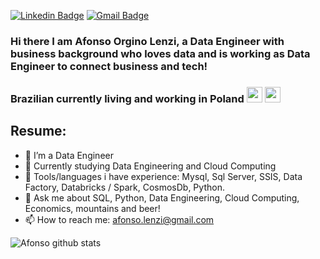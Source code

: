 [![Linkedin Badge](https://img.shields.io/badge/-LinkedIn-blue?style=for-the-badge&logo=Linkedin&logoColor=white&link=https:https://www.linkedin.com/in/afonsolenzi/)](https://www.linkedin.com/in/afonsolenzi/)
[![Gmail Badge](https://img.shields.io/badge/-Gmail-c14438?style=for-the-badge&logo=Gmail&logoColor=white&link=mailto:afonso.lenzi@gmail.com)](mailto:afonso.lenzi@gmail.com)

### Hi there I am Afonso Orgino Lenzi, a Data Engineer with business background who loves data and is working as Data Engineer to connect business and tech! 
### Brazilian currently living and working in Poland <img height="25" src="https://www.countryflags.com/wp-content/uploads/brazil-flag-png-large.png"/> <img height="25" src="https://cdn.countryflags.com/thumbs/poland/flag-400.png"/>

<!--
**afonsolenzi/afonsolenzi** is a ✨ _special_ ✨ repository because its `README.md` (this file) appears on your GitHub profile.
-->
## Resume:
- 🔭 I’m a Data Engineer
- 🌱 Currently studying Data Engineering and Cloud Computing
- 🔭 Tools/languages i have experience: Mysql, Sql Server, SSIS, Data Factory, Databricks / Spark, CosmosDb, Python.
- 💬 Ask me about SQL, Python, Data Engineering, Cloud Computing, Economics, mountains and beer!
- 📫 How to reach me: afonso.lenzi@gmail.com

![Afonso github stats](https://github-readme-stats.vercel.app/api?username=afonsolenzi)
